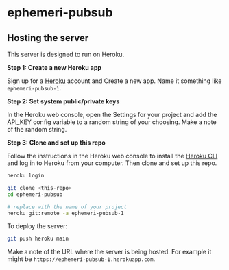 # ephemeri-pubsub

## Hosting the server

This server is designed to run on Heroku.

**Step 1: Create a new Heroku app**

Sign up for a [Heroku](https://heroku.com) account and Create a new app. Name it something like `ephemeri-pubsub-1`.

**Step 2: Set system public/private keys**

In the Heroku web console, open the Settings for your project and add the API_KEY config variable to a random string of your choosing. Make a note of the random string.

**Step 3: Clone and set up this repo**

Follow the instructions in the Heroku web console to install the [Heroku CLI](https://devcenter.heroku.com/articles/heroku-cli) and log in to Heroku from your computer. Then clone and set up this repo.

```bash
heroku login

git clone <this-repo>
cd ephemeri-pubsub

# replace with the name of your project
heroku git:remote -a ephemeri-pubsub-1
```

To deploy the server:

```bash
git push heroku main
```

Make a note of the URL where the server is being hosted. For example it might be `https://ephemeri-pubsub-1.herokuapp.com`.